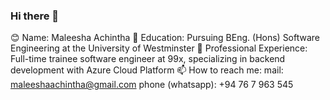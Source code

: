 ### Hi there 👋

😊 Name: Maleesha Achintha
📖 Education: Pursuing BEng. (Hons) Software Engineering at the University of Westminster
🔭 Professional Experience: Full-time trainee software engineer at 99x, specializing in backend development with Azure Cloud Platform
📫 How to reach me:
      mail: maleeshaachintha@gmail.com
      phone (whatsapp): +94 76 7 963 545
